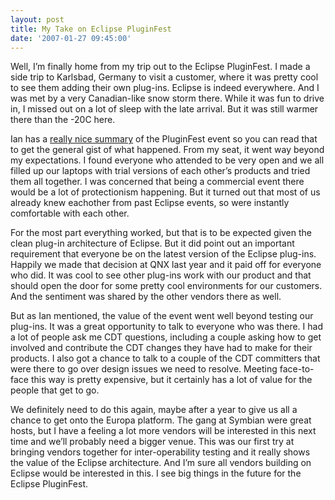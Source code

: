 ```yaml
---
layout: post
title: My Take on Eclipse PluginFest
date: '2007-01-27 09:45:00'
---
```



Well, I’m finally home from my trip out to the Eclipse PluginFest. I made a side trip to Karlsbad, Germany to visit a customer, where it was pretty cool to see them adding their own plug-ins. Eclipse is indeed everywhere. And I was met by a very Canadian-like snow storm there. While it was fun to drive in, I missed out on a lot of sleep with the late arrival. But it was still warmer there than the -20C here.

Ian has a [really nice summary](http://ianskerrett.wordpress.com/2007/01/25/wrap-up-of-eclipse-pluginfest/) of the PluginFest event so you can read that to get the general gist of what happened. From my seat, it went way beyond my expectations. I found everyone who attended to be very open and we all filled up our laptops with trial versions of each other’s products and tried them all together. I was concerned that being a commercial event there would be a lot of protectionism happening. But it turned out that most of us already knew eachother from past Eclipse events, so were instantly comfortable with each other.

For the most part everything worked, but that is to be expected given the clean plug-in architecture of Eclipse. But it did point out an important requirement that everyone be on the latest version of the Eclipse plug-ins. Happily we made that decision at QNX last year and it paid off for everyone who did. It was cool to see other plug-ins work with our product and that should open the door for some pretty cool environments for our customers. And the sentiment was shared by the other vendors there as well.

But as Ian mentioned, the value of the event went well beyond testing our plug-ins. It was a great opportunity to talk to everyone who was there. I had a lot of people ask me CDT questions, including a couple asking how to get involved and contribute the CDT changes they have had to make for their products. I also got a chance to talk to a couple of the CDT committers that were there to go over design issues we need to resolve. Meeting face-to-face this way is pretty expensive, but it certainly has a lot of value for the people that get to go.

We definitely need to do this again, maybe after a year to give us all a chance to get onto the Europa platform. The gang at Symbian were great hosts, but I have a feeling a lot more vendors will be interested in this next time and we’ll probably need a bigger venue. This was our first try at bringing vendors together for inter-operability testing and it really shows the value of the Eclipse architecture. And I’m sure all vendors building on Eclipse would be interested in this. I see big things in the future for the Eclipse PluginFest.


